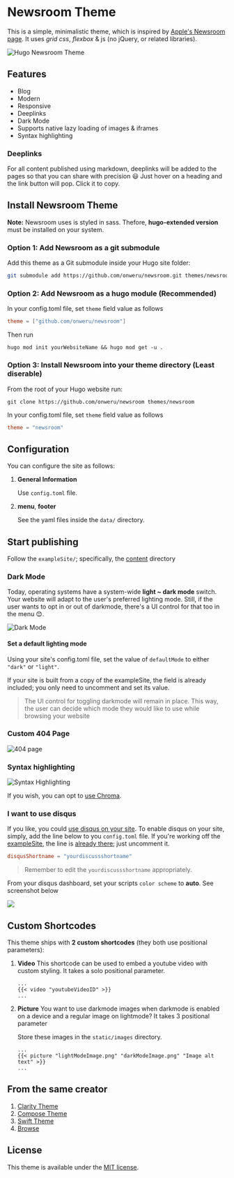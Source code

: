 # Newsroom Theme

This is a simple, minimalistic theme, which is inspired by [Apple's Newsroom page](https://www.apple.com/newsroom/). It uses *grid css*, *flexbox* & js (no jQuery, or related libraries).

![Hugo Newsroom Theme](https://raw.githubusercontent.com/onweru/newsroom/master/images/screenshot.png)

## Features

* Blog
* Modern
* Responsive
* Deeplinks
* Dark Mode
* Supports native lazy loading of images & iframes
* Syntax highlighting

### Deeplinks

For all content published using markdown, deeplinks will be added to the pages so that you can share with precision :smiley: Just   hover on a heading and the link button will pop. Click it to copy.

## Install Newsroom Theme

__Note:__ Newsroom uses is styled in sass. Thefore, __hugo-extended version__ must be installed on your system.

### Option 1: Add Newsroom as a git submodule

Add this theme as a Git submodule inside your Hugo site folder:

```bash
git submodule add https://github.com/onweru/newsroom.git themes/newsroom
```

### Option 2: Add Newsroom as a hugo module __(Recommended)__

In your config.toml file, set `theme` field value as follows

```toml
theme = ["github.com/onweru/newsroom"]
```

Then run

```
hugo mod init yourWebsiteName && hugo mod get -u .
```

### Option 3: Install Newsroom into your theme directory __(Least diserable)__

From the root of your Hugo website run:

```
git clone https://github.com/onweru/newsroom themes/newsroom
```

In your config.toml file, set `theme` field value as follows

```toml
theme = "newsroom"
```


## Configuration

You can configure the site as follows:

1. **General Information**

    Use `config.toml` file.

2. **menu**, **footer**

    See the yaml files inside the `data/` directory.

## Start publishing

Follow the `exampleSite/`; specifically, the [content](https://github.com/onweru/newsroom/tree/master/exampleSite/content/post) directory

### Dark Mode

Today, operating systems have a system-wide __light ~ dark mode__ switch. Your website will adapt to the user's preferred lighting mode. Still, if the user wants to opt in or out of darkmode, there's a UI control for that too in the menu 😊.

![Dark Mode](https://raw.githubusercontent.com/onweru/newsroom/master/images/screenshot-dark.png)

#### Set a default lighting mode

Using your site's config.toml file, set the value of `defaultMode` to either `"dark"` or `"light"`.

If your site is built from a copy of the exampleSite, the field is already included; you only need to uncomment and set its value.

> The UI control for toggling darkmode will remain in place. This way, the user can decide which mode they would like to use while browsing your website

### Custom 404 Page

![404 page](https://raw.githubusercontent.com/onweru/newsroom/master/images/404.png)

### Syntax highlighting

![Syntax Highlighting](https://raw.githubusercontent.com/onweru/newsroom/master/images/syntax.png) 

If you wish, you can opt to [use Chroma](./exampleSite/config.toml#L17-L27).

### I want to use disqus

If you like, you could [use disqus on your site](https://github.com/onweru/newsroom/issues/2). To enable disqus on your site, simply, add the line below to you `config.toml` file. If you're working off the [exampleSite](https://github.com/onweru/newsroom/tree/master/exampleSite), the line is [already there](https://github.com/onweru/newsroom/blob/ad9b7a9f7ea266b539f846a2f3bdf080e648bb84/exampleSite/config.toml#L15-L16); just uncomment it.

```toml
disqusShortname = "yourdiscussshortname"
```
> Remember to edit the `yourdiscussshortname` appropriately.

From your disqus dashboard, set your scripts `color scheme` to __auto__. See screenshot below

![](https://raw.githubusercontent.com/onweru/newsroom/master/images/disqus-color-scheme.png)

## Custom Shortcodes

This theme ships with __2 custom shortcodes__ (they both use positional parameters):

1. __Video__
    This shortcode can be used to embed a youtube video with custom styling. It takes a solo positional parameter.

    ```
    ...
    {{< video "youtubeVideoID" >}}
    ...
    ```

2. __Picture__
    You want to use darkmode images when darkmode is enabled on a device and a regular image on lightmode? It takes 3 positional parameter

    Store these images in the `static/images` directory.
    ```
    ...
    {{< picture "lightModeImage.png" "darkModeImage.png" "Image alt text" >}}
    ...
    ```

## From the same creator

1. [Clarity Theme](https://github.com/chipzoller/hugo-clarity)
2. [Compose Theme](https://github.com/onweru/compose)
3. [Swift Theme](https://github.com/onweru/hugo-swift-theme)
4. [Browse](https://github.com/onweru/browse)

## License

This theme is available under the [MIT license](https://github.com/onweru/newsroom/blob/master/LICENSE.md).
